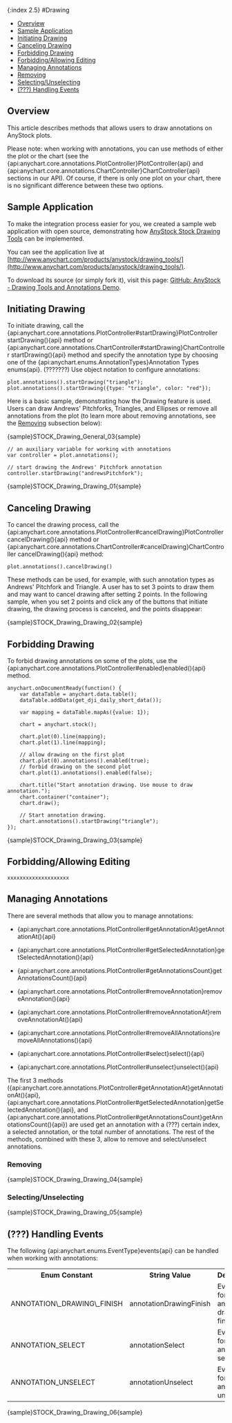 {:index 2.5}
#Drawing

* [Overview](#overview)
* [Sample Application](#sample_application)
* [Initiating Drawing](#initiating_drawing)
* [Canceling Drawing](#canceling_drawing)
* [Forbidding Drawing](#forbidding_drawing)
* [Forbidding/Allowing Editing](#forbidding_allowing_editing)
* [Managing Annotations](#managing_annotations)
 * [Removing](#removing)
 * [Selecting/Unselecting](#selecting_unselecting)
* [(???) Handling Events](#events)

## Overview

This article describes methods that allows users to draw annotations on AnyStock plots.

Please note: when working with annotations, you can use methods of either the plot or the chart (see the {api:anychart.core.annotations.PlotController}PlotController{api} and {api:anychart.core.annotations.ChartController}ChartController{api} sections in our API). Of course, if there is only one plot on your chart, there is no significant difference between these two options.

## Sample Application

To make the integration process easier for you, we created a sample web application with open source, demonstrating how [AnyStock Stock Drawing Tools](Overview) can be implemented.

You can see the application live at [http://www.anychart.com/products/anystock/drawing_tools/](http://www.anychart.com/products/anystock/drawing_tools/).

To download its source (or simply fork it), visit this page: [GitHub: AnyStock - Drawing Tools and Annotations Demo](https://github.com/AnyChart/anystock-drawing-tools-and-annotations-demo).

## Initiating Drawing

To initiate drawing, call the {api:anychart.core.annotations.PlotController#startDrawing}PlotController startDrawing(){api} method or {api:anychart.core.annotations.ChartController#startDrawing}ChartController startDrawing(){api} method and specify the annotation type by choosing one of the {api:anychart.enums.AnnotationTypes}Annotation Types enums{api}. (???????) Use object notation to configure annotations:

```
plot.annotations().startDrawing("triangle");
plot.annotations().startDrawing({type: "triangle", color: "red"});
```

Here is a basic sample, demonstrating how the Drawing feature is used. Users can draw Andrews' Pitchforks, Triangles, and Ellipses or remove all annotations from the plot (to learn more about removing annotations, see the [Removing](#removing) subsection below):

{sample}STOCK\_Drawing\_General\_03{sample}

```
// an auxiliary variable for working with annotations
var controller = plot.annotations();

// start drawing the Andrews' Pitchfork annotation
controller.startDrawing("andrewsPitchfork");
```

{sample}STOCK\_Drawing\_Drawing\_01{sample}

## Canceling Drawing

To cancel the drawing process, call the {api:anychart.core.annotations.PlotController#cancelDrawing}PlotController cancelDrawing(){api} method or {api:anychart.core.annotations.ChartController#cancelDrawing}ChartController cancelDrawing(){api} method:

```
plot.annotations().cancelDrawing()
```

These methods can be used, for example, with such annotation types as Andrews' Pitchfork and Triangle. A user has to set 3 points to draw them and may want to cancel drawing after setting 2 points. In the following sample, when you set 2 points and click any of the buttons that initiate drawing, the drawing process is canceled, and the points disappear:

{sample}STOCK\_Drawing\_Drawing\_02{sample}

## Forbidding Drawing

To forbid drawing annotations on some of the plots, use the {api:anychart.core.annotations.PlotController#enabled}enabled(){api} method.

```
anychart.onDocumentReady(function() {
    var dataTable = anychart.data.table();
    dataTable.addData(get_dji_daily_short_data());

    var mapping = dataTable.mapAs({value: 1});

    chart = anychart.stock();

    chart.plot(0).line(mapping);
    chart.plot(1).line(mapping);

    // allow drawing on the first plot
    chart.plot(0).annotations().enabled(true);
    // forbid drawing on the second plot
    chart.plot(1).annotations().enabled(false);

    chart.title("Start annotation drawing. Use mouse to draw annotation.");
    chart.container("container");
    chart.draw();

    // Start annotation drawing.
    chart.annotations().startDrawing("triangle");
});
```

{sample}STOCK\_Drawing\_Drawing\_03{sample}

## <a name='forbidding\_allowing\_editing'>Forbidding/Allowing Editing</a>

```
xxxxxxxxxxxxxxxxxxxx
```

## Managing Annotations

There are several methods that allow you to manage annotations:

- {api:anychart.core.annotations.PlotController#getAnnotationAt}getAnnotationAt(){api}
- {api:anychart.core.annotations.PlotController#getSelectedAnnotation}getSelectedAnnotation(){api}
- {api:anychart.core.annotations.PlotController#getAnnotationsCount}getAnnotationsCount(){api}

- {api:anychart.core.annotations.PlotController#removeAnnotation}removeAnnotation(){api}
- {api:anychart.core.annotations.PlotController#removeAnnotationAt}removeAnnotationAt(){api}
- {api:anychart.core.annotations.PlotController#removeAllAnnotations}removeAllAnnotations(){api}

- {api:anychart.core.annotations.PlotController#select}select(){api}
- {api:anychart.core.annotations.PlotController#unselect}unselect(){api}

The first 3 methods ({api:anychart.core.annotations.PlotController#getAnnotationAt}getAnnotationAt(){api}, {api:anychart.core.annotations.PlotController#getSelectedAnnotation}getSelectedAnnotation(){api}, and {api:anychart.core.annotations.PlotController#getAnnotationsCount}getAnnotationsCount(){api}) are used get an annotation with a (???) certain index, a selected annotation, or the total number of annotations. The rest of the methods, combined with these 3, allow to remove and select/unselect annotations.

### Removing

{sample}STOCK\_Drawing\_Drawing\_04{sample}

### <a name='selecting\_unselecting'>Selecting/Unselecting</a>

{sample}STOCK\_Drawing\_Drawing\_05{sample}

## (???) Handling Events

The following {api:anychart.enums.EventType}events{api} can be handled when working with annotations:

<table>
<tr><th>Enum Constant</th><th>String Value</th><th>Description</th></tr>
<tr><td>ANNOTATION\_DRAWING\_FINISH</td><td>annotationDrawingFinish</td><td>Event type for the annotation drawing finish.</td></tr>
<tr><td>ANNOTATION_SELECT</td><td>annotationSelect</td><td>Event type for the annotation select.</td></tr>
<tr><td>ANNOTATION_UNSELECT</td><td>annotationUnselect</td><td>Event type for the annotation unselect.</td></tr>
</table>

{sample}STOCK\_Drawing\_Drawing\_06{sample}